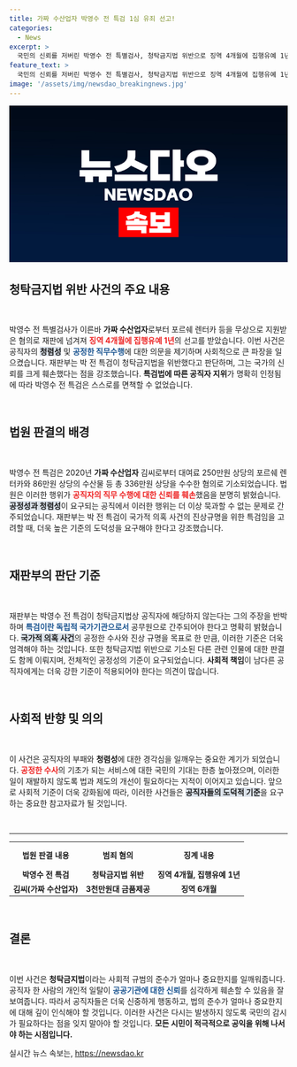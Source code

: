 ```yaml
---
title: 가짜 수산업자 박영수 전 특검 1심 유죄 선고!
categories:
  - News
excerpt: >
  국민의 신뢰를 저버린 박영수 전 특별검사, 청탁금지법 위반으로 징역 4개월에 집행유예 1년 선고! 가짜 수산업자로부터 받은 금품이 그를 법정에 세운 이유는? 클릭해서 자세한 내용을 확인하세요!
feature_text: >
  국민의 신뢰를 저버린 박영수 전 특별검사, 청탁금지법 위반으로 징역 4개월에 집행유예 1년 선고! 가짜 수산업자로부터 받은 금품이 그를 법정에 세운 이유는? 클릭해서 자세한 내용을 확인하세요!
image: '/assets/img/newsdao_breakingnews.jpg'
---
```


<p><img src="/assets/img/newsdao_breakingnews.jpg" alt="ontimetimes 속보" /></p>

<h2 data-ke-size="size26">청탁금지법 위반 사건의 주요 내용</h2>

<p data-ke-size="size16">&nbsp;</p>

<p>박영수 전 특별검사가 이른바 <b>가짜 수산업자</b>로부터 포르쉐 렌터카 등을 무상으로 지원받은 혐의로 재판에 넘겨져 <b><span style="color: #ee2323;">징역 4개월에 집행유예 1년</span></b>의 선고를 받았습니다. 이번 사건은 공직자의 <b><span style="background-color: #21538527;">청렴성</span></b> 및 <b><span style="color: #1a5490;">공정한 직무수행</span></b>에 대한 의문을 제기하며 사회적으로 큰 파장을 일으켰습니다. 재판부는 박 전 특검이 청탁금지법을 위반했다고 판단하며, 그는 국가의 신뢰를 크게 훼손했다는 점을 강조했습니다. <b>특검법에 따른 공직자 지위</b>가 명확히 인정됨에 따라 박영수 전 특검은 스스로를 면책할 수 없었습니다.</p></p>

<p data-ke-size="size16">&nbsp;</p>

<h2 data-ke-size="size26">법원 판결의 배경</h2>

<p data-ke-size="size16">&nbsp;</p>

<p>박영수 전 특검은 2020년 <b>가짜 수산업자</b> 김씨로부터 대여료 250만원 상당의 포르쉐 렌터카와 86만원 상당의 수산물 등 총 336만원 상당을 수수한 혐의로 기소되었습니다. 법원은 이러한 행위가 <b><span style="color: #ee2323;">공직자의 직무 수행에 대한 신뢰를 훼손</span></b>했음을 분명히 밝혔습니다. <b><span style="background-color: #21538527;">공정성과 청렴성</span></b>이 요구되는 공직에서 이러한 행위는 더 이상 묵과할 수 없는 문제로 간주되었습니다. 재판부는 박 전 특검이 국가적 의혹 사건의 진상규명을 위한 특검임을 고려할 때, 더욱 높은 기준의 도덕성을 요구해야 한다고 강조했습니다.</p></p>

<p data-ke-size="size16">&nbsp;</p>

<h2 data-ke-size="size26">재판부의 판단 기준</h2>

<p data-ke-size="size16">&nbsp;</p>

<p>재판부는 박영수 전 특검이 청탁금지법상 공직자에 해당하지 않는다는 그의 주장을 반박하며 <b><span style="color: #1a5490;">특검이란 독립적 국가기관으로서</span></b> 공무원으로 간주되어야 한다고 명확히 밝혔습니다. <b><span style="background-color: #21538527;">국가적 의혹 사건</span></b>의 공정한 수사와 진상 규명을 목표로 한 만큼, 이러한 기준은 더욱 엄격해야 하는 것입니다. 또한 청탁금지법 위반으로 기소된 다른 관련 인물에 대한 판결도 함께 이뤄지며, 전체적인 공정성의 기준이 요구되었습니다. <b>사회적 책임</b>이 남다른 공직자에게는 더욱 강한 기준이 적용되어야 한다는 의견이 많습니다.</p></p>

<p data-ke-size="size16">&nbsp;</p>

<h2 data-ke-size="size26">사회적 반향 및 의의</h2>

<p data-ke-size="size16">&nbsp;</p>

<p>이 사건은 공직자의 부패와 <b>청렴성</b>에 대한 경각심을 일깨우는 중요한 계기가 되었습니다. <b><span style="color: #ee2323;">공정한 수사</span></b>의 기초가 되는 서비스에 대한 국민의 기대는 한층 높아졌으며, 이러한 일이 재발하지 않도록 법과 제도의 개선이 필요하다는 지적이 이어지고 있습니다. 앞으로 사회적 기준이 더욱 강화됨에 따라, 이러한 사건들은 <b><span style="background-color: #21538527;">공직자들의 도덕적 기준</span></b>을 요구하는 중요한 참고자료가 될 것입니다.</p></p>

<p data-ke-size="size16">&nbsp;</p>

<hr/>

<table style="width: 100%; border-collapse: collapse;">
  <tr>
    <th style="text-align: center; height: 40px;">법원 판결 내용</th>
    <th style="text-align: center; height: 40px;">범죄 혐의</th>
    <th style="text-align: center; height: 40px;">징계 내용</th>
  </tr>
  <tr>
    <td style="text-align: center; height: 17px;"><b>박영수 전 특검</b></td>
    <td style="text-align: center; height: 17px;"><b>청탁금지법 위반</b></td>
    <td style="text-align: center; height: 17px;"><b>징역 4개월, 집행유예 1년</b></td>
  </tr>
  <tr>
    <td style="text-align: center; height: 17px;"><b>김씨(가짜 수산업자)</b></td>
    <td style="text-align: center; height: 17px;"><b>3천만원대 금품제공</b></td>
    <td style="text-align: center; height: 17px;"><b>징역 6개월</b></td>
  </tr>
</table>

<p data-ke-size="size16">&nbsp;</p>

<h2 data-ke-size="size26">결론</h2>

<p data-ke-size="size16">&nbsp;</p>

<p>이번 사건은 <b>청탁금지법</b>이라는 사회적 규범의 준수가 얼마나 중요한지를 일깨워줍니다. 공직자 한 사람의 개인적 일탈이 <b><span style="color: #1a5490;">공공기관에 대한 신뢰</span></b>를 심각하게 훼손할 수 있음을 잘 보여줍니다. 따라서 공직자들은 더욱 신중하게 행동하고, 법의 준수가 얼마나 중요한지에 대해 깊이 인식해야 할 것입니다. 이러한 사건은 다시는 발생하지 않도록 국민의 감시가 필요하다는 점을 잊지 말아야 할 것입니다. <b>모든 시민이 적극적으로 공익을 위해 나서야 하는 시점입니다.</b></p>
실시간 뉴스 속보는, <a href="https://newsdao.kr" rel="dofollow">https://newsdao.kr</a>


